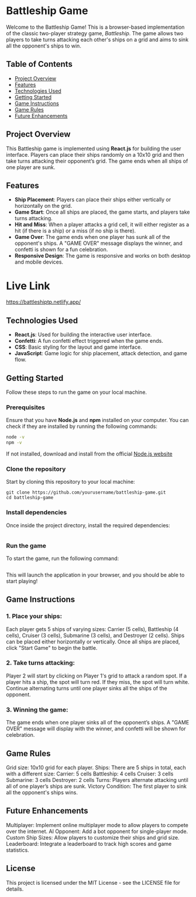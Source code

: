 # Battleship Game

Welcome to the Battleship Game! This is a browser-based implementation of the classic two-player strategy game, *Battleship*. The game allows two players to take turns attacking each other's ships on a grid and aims to sink all the opponent's ships to win.

## Table of Contents

- [Project Overview](#project-overview)
- [Features](#features)
- [Technologies Used](#technologies-used)
- [Getting Started](#getting-started)
- [Game Instructions](#game-instructions)
- [Game Rules](#game-rules)
- [Future Enhancements](#future-enhancements)

## Project Overview

This Battleship game is implemented using **React.js** for building the user interface. Players can place their ships randomly on a 10x10 grid and then take turns attacking their opponent’s grid. The game ends when all ships of one player are sunk.

## Features

- **Ship Placement**: Players can place their ships either vertically or horizontally on the grid.
- **Game Start**: Once all ships are placed, the game starts, and players take turns attacking.
- **Hit and Miss**: When a player attacks a grid cell, it will either register as a hit (if there is a ship) or a miss (if no ship is there).
- **Game Over**: The game ends when one player has sunk all of the opponent's ships. A "GAME OVER" message displays the winner, and confetti is shown for a fun celebration.
- **Responsive Design**: The game is responsive and works on both desktop and mobile devices.

# Live Link
https://battleshiptp.netlify.app/

## Technologies Used

- **React.js**: Used for building the interactive user interface.
- **Confetti**: A fun confetti effect triggered when the game ends.
- **CSS**: Basic styling for the layout and game interface.
- **JavaScript**: Game logic for ship placement, attack detection, and game flow.

## Getting Started

Follow these steps to run the game on your local machine.

### Prerequisites

Ensure that you have **Node.js** and **npm** installed on your computer. You can check if they are installed by running the following commands:

```bash
node -v
npm -v
```

If not installed, download and install from the official [Node.js website](https://nodejs.org/en)

### Clone the repository
Start by cloning this repository to your local machine:

```
git clone https://github.com/yourusername/battleship-game.git
cd battleship-game
```
### Install dependencies
Once inside the project directory, install the required dependencies:
```npm install
```
### Run the game
To start the game, run the following command:
```npm start
```
This will launch the application in your browser, and you should be able to start playing!

## Game Instructions
### 1. Place your ships:

Each player gets 5 ships of varying sizes: Carrier (5 cells), Battleship (4 cells), Cruiser (3 cells), Submarine (3 cells), and Destroyer (2 cells).
Ships can be placed either horizontally or vertically.
Once all ships are placed, click "Start Game" to begin the battle.
### 2. Take turns attacking:

Player 2 will start by clicking on Player 1's grid to attack a random spot.
If a player hits a ship, the spot will turn red. If they miss, the spot will turn white.
Continue alternating turns until one player sinks all the ships of the opponent.
### 3. Winning the game:

The game ends when one player sinks all of the opponent’s ships. A "GAME OVER" message will display with the winner, and confetti will be shown for celebration.
## Game Rules
Grid size: 10x10 grid for each player.
Ships: There are 5 ships in total, each with a different size:
Carrier: 5 cells
Battleship: 4 cells
Cruiser: 3 cells
Submarine: 3 cells
Destroyer: 2 cells
Turns: Players alternate attacking until all of one player’s ships are sunk.
Victory Condition: The first player to sink all the opponent's ships wins.
## Future Enhancements
Multiplayer: Implement online multiplayer mode to allow players to compete over the internet.
AI Opponent: Add a bot opponent for single-player mode.
Custom Ship Sizes: Allow players to customize their ships and grid size.
Leaderboard: Integrate a leaderboard to track high scores and game statistics.
## License
This project is licensed under the MIT License - see the LICENSE file for details.


